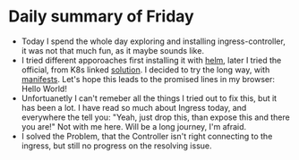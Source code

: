# Daily summary of Friday

- Today I spend the whole day exploring and installing ingress-controller, it was not that much fun, as it maybe sounds like.
- I tried different apporoaches first installing it with [helm](https://docs.nginx.com/nginx-ingress-controller/installation/installation-with-helm/), later I tried the official, from K8s linked [solution](https://kubernetes.github.io/ingress-nginx/deploy/#webhook-network-access). I decided to try the long way, with [manifests](https://docs.nginx.com/nginx-ingress-controller/installation/installation-with-manifests/). Let's hope this leads to the promised lines in my browser: Hello World!
- Unfortuanetly I can't remeber all the things I tried out to fix this, but it has been a lot. I have read so much about Ingress today, and everywhere the tell you: "Yeah, just drop this, than expose this and there you are!" Not with me here. Will be a long journey, I'm afraid. 
- I solved the Problem, that the Controller isn't right connecting to the ingress, but still no progress on the resolving issue.